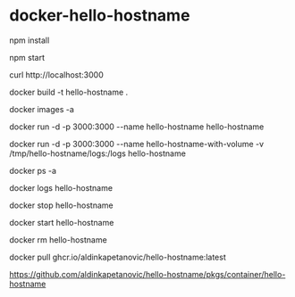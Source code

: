 # docker-hello-hostname

npm install

npm start

curl http://localhost:3000

docker build -t hello-hostname .

docker images -a

docker run -d -p 3000:3000 --name hello-hostname hello-hostname

docker run -d -p 3000:3000 --name hello-hostname-with-volume -v /tmp/hello-hostname/logs:/logs hello-hostname


docker ps -a

docker logs hello-hostname

docker stop hello-hostname

docker start hello-hostname

docker rm hello-hostname

docker pull ghcr.io/aldinkapetanovic/hello-hostname:latest

https://github.com/aldinkapetanovic/hello-hostname/pkgs/container/hello-hostname
